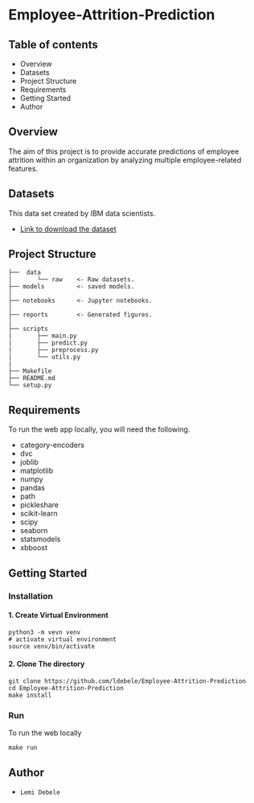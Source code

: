 # Employee-Attrition-Prediction

## Table of contents
- Overview
- Datasets
- Project Structure
- Requirements
- Getting Started
- Author

## Overview
The aim of this project is to provide accurate predictions of employee attrition within an organization by analyzing multiple employee-related features.

## Datasets
This data set created by IBM data scientists.
- [Link to download the dataset](https://zenodo.org/record/4088439#.Y9Y3rtJBwUE)

## Project Structure 

    ├──  data
    |       └── raw    <- Raw datasets.
    ├── models         <- saved models.
    │
    ├── notebooks      <- Jupyter notebooks.
    │
    ├── reports        <- Generated figures.
    │
    ├── scripts
    |       ├── main.py
    |       ├── predict.py
    |       ├── preprocess.py
    |       └── utils.py 
    | 
    ├── Makefile
    ├── README.md
    └── setup.py
    
      

## Requirements
To run the web app locally, you will need the following.
- category-encoders
- dvc
- joblib
- matplotlib
- numpy
- pandas 
- path
- pickleshare
- scikit-learn
- scipy
- seaborn
- statsmodels
- xbboost

## Getting Started
### Installation
#### 1. Create Virtual Environment
```
python3 -m vevn venv
# activate virtual environment
source venv/bin/activate
```
#### 2. Clone The directory
```
git clone https://github.com/ldebele/Employee-Attrition-Prediction
cd Employee-Attrition-Prediction 
make install
```
### Run 
To run the web locally
```
make run
``` 

## Author
- `Lemi Debele`